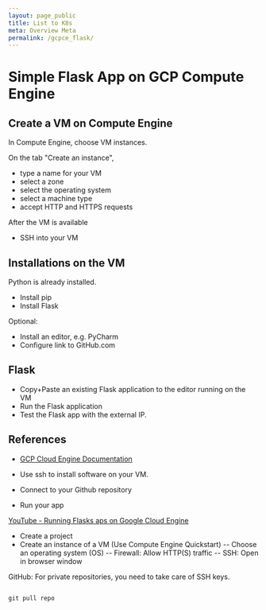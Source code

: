 ```yaml
---
layout: page_public
title: List to K8s
meta: Overview Meta
permalink: /gcpce_flask/
---
```


# Simple Flask App on GCP Compute Engine

## Create a VM on Compute Engine

In Compute Engine, choose VM instances.

On the tab "Create an instance", 
- type a name for your VM
- select a zone 
- select the operating system
- select a machine type 
- accept HTTP and HTTPS requests

After the VM is available
- SSH into your VM


## Installations on the VM

Python is already installed.

- Install pip
- Install Flask

Optional:
- Install an editor, e.g. PyCharm
- Configure link to GitHub.com


## Flask

- Copy+Paste an existing Flask application to the editor running on the VM
- Run the Flask application
- Test the Flask app with the external IP.

## References

- [GCP Cloud Engine Documentation](https://cloud.google.com/python/tutorials/getting-started-on-compute-engine)

- Use ssh to install software on your VM.
- Connect to your Github repository
- Run your app

[YouTube - Running Flasks aps on Google Cloud Engine](https://www.youtube.com/watch?v=4YAiPgJPC0A)

- Create a project
- Create an instance of a VM (Use Compute Engine Quickstart)
-- Choose an operating system (OS)
-- Firewall: Allow HTTP(S) traffic
-- SSH: Open in browser window

GitHub:
For private repositories, you need to take care of SSH keys.

<code>
git pull repo
</code>
